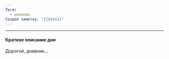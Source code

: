 ```yaml
---
Теги:
  - дневник
Создал заметку: "{{date}}"
---
```

---
#### Краткое описание дня

Дорогой, дневник...


